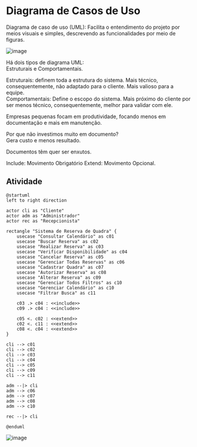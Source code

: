 # Diagrama de Casos de Uso

Diagrama de caso de uso (UML): Facilita o entendimento do projeto por meios visuais e simples, descrevendo as funcionalidades por meio de figuras.

![image](https://github.com/user-attachments/assets/089df402-f072-4354-9992-230bd49b9359)

Há dois tipos de diagrama UML:  
Estruturais e Comportamentais.

Estruturais: definem toda a estrutura do sistema. Mais técnico, consequentemente, não adaptado para o cliente. Mais valioso para a equipe.  
Comportamentais: Define o escopo do sistema. Mais próximo do cliente por ser menos técnico, consequentemente, melhor para validar com ele.

Empresas pequenas focam em produtividade, focando menos em documentação e mais em manutenção.

Por que não investimos muito em documento?  
Gera custo e menos resultado.

Documentos têm quer ser enxutos.

Include: Movimento Obrigatório
Extend: Movimento Opcional.

## Atividade

```
@startuml
left to right direction

actor cli as "Cliente"
actor adm as "Administrador"
actor rec as "Recepcionista"

rectangle "Sistema de Reserva de Quadra" {
    usecase "Consultar Calendário" as c01
    usecase "Buscar Reserva" as c02
    usecase "Realizar Reserva" as c03
    usecase "Verificar Disponibilidade" as c04
    usecase "Cancelar Reserva" as c05
    usecase "Gerenciar Todas Reservas" as c06
    usecase "Cadastrar Quadra" as c07
    usecase "Autorizar Reserva" as c08
    usecase "Alterar Reserva" as c09
    usecase "Gerenciar Todos Filtros" as c10
    usecase "Gerenciar Calendário" as c10
    usecase "Filtrar Busca" as c11
    
    c03 .> c04 : <<include>>
    c09 .> c04 : <<include>>

    c05 <. c02 : <<extend>>
    c02 <. c11 : <<extend>>
    c08 <. c04 : <<extend>>
}

cli --> c01
cli --> c02 
cli --> c03
cli --> c04
cli --> c05
cli --> c09
cli --> c11

adm --|> cli
adm --> c06
adm --> c07
adm --> c08
adm --> c10

rec --|> cli

@enduml
```  

![image](https://github.com/user-attachments/assets/a160695b-3c6f-4293-bf19-fe6729283832)  



